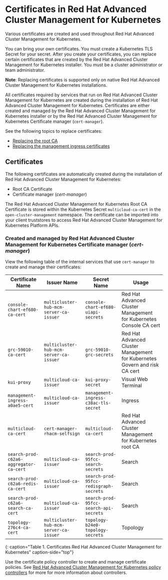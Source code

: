 # Certificates in Red Hat Advanced Cluster Management for Kubernetes

Various certificates are created and used throughout Red Hat Advanced Cluster Management for Kubernetes.

You can bring your own certificates. You must create a Kubernetes TLS Secret for your secret. After you create your certificates, you can replace certain certificates that are created by the Red Hat Advanced Cluster Management for Kubernetes installer. You must be a cluster administrator or team administrator. 

  **Note**: Replacing certificates is supported only on native Red Hat Advanced Cluster Management for Kubernetes installations.

All certificates required by services that run on Red Hat Advanced Cluster Management for Kubernetes are created during the installation of Red Hat Advanced Cluster Management for Kubernetes. Certificates are either created and managed by the Red Hat Advanced Cluster Management for Kubernetes installer or by the Red Hat Advanced Cluster Management for Kubernetes Certificate manager (`cert-manager`).

See the following topics to replace certificates:

* [Replacing the root CA](cert_root_ca.md)
* [Replacing the management ingress certificates](cert_mgmt_ingress.md)

## Certificates

The following certificates are automatically created during the installation of Red Hat Advanced Cluster Management for Kubernetes:

* Root CA Certificate
* Certificate manager (_cert-manager_)


The Red Hat Advanced Cluster Management for Kubernetes Root CA Certificate is stored within the Kubernetes Secret `multicloud-ca-cert` in the `open-cluster-management` namespace. The certificate can be imported into your client truststores to access Red Hat Advanced Cluster Management for Kubernetes Platform APIs.

### Created and managed by Red Hat Advanced Cluster Management for Kubernetes Certificate manager (_cert-manager_)

View the following table of the internal services that use `cert-manager` to create and manage their certificates: 

| Certificate Name | Issuer Name | Secret Name | Usage |
| ---------------- | ----------- | ----------- | ----- |
| `console-chart-ef680-ca-cert` | `multicluster-hub-mcm-server-ca-issuer` | `console-chart-ef680-uiapi-secrets` | Red Hat Advanced Cluster Management for Kubernetes Console CA cert |
| `grc-59010-ca-cert` | `multicluster-hub-mcm-server-ca-issuer` | `grc-59010-grc-secrets` | Red Hat Advanced Cluster Management for Kubernetes Govern and risk CA cert |
| `kui-proxy` | `multicloud-ca-issuer` | `kui-proxy-secret` | Visual Web Terminal |
| `management-ingress-a0ae5-cert` | `multicloud-ca-issuer` | `management-ingress-c38ac-tls-secret` | Ingress |
| `multicloud-ca-cert` | `cert-manager-rhacm-selfsign` | `multicloud-ca-cert` | Red Hat Advanced Cluster Management for Kubernetes root CA |
| `search-prod-c62a6-aggregator-ca-cert` | `multicloud-ca-issuer` | `search-prod-95fcc-search-secrets` | Search |
| `search-prod-c62a6-redis-ca-cert` | `multicloud-ca-issuer` | `search-prod-95fcc-redisgraph-secrets` | Search |
| `search-prod-c62a6-search-ca-cert` | `multicloud-ca-issuer` | `search-prod-95fcc-search-api-secrets` | Search |
| `topology-276c4-ca-cert` | `multicluster-hub-mcm-server-ca-issuer` | `topology-b24e0-topology-secrets` | Topology |
{: caption="Table 1. Certificates Red Hat Advanced Cluster Management for Kubernetes" caption-side="top"}

Use the certificate policy controller to create and manage certificate policies. See [Red Hat Advanced Cluster Management for Kubernetes policy controllers](../governance/policy_controllers.md) for more for more information about controllers.
